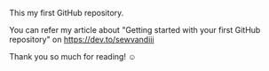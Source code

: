 This my first GitHub repository.

You can refer my article about "Getting started with your first GitHub repository" on https://dev.to/sewvandiii

Thank you so much for reading! ☺